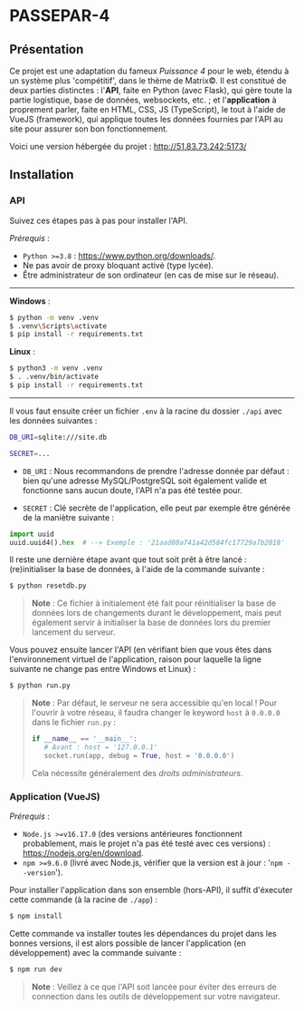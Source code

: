 # PASSEPAR-4

## Présentation

Ce projet est une adaptation du fameux *Puissance 4* pour le web, étendu à un système plus 'compétitif', dans le thème de Matrix&copy;. Il est constitué de deux parties distinctes : l'**API**, faite en Python (avec Flask), qui gère toute la partie logistique, base de données, websockets, etc. ; et l'**application** à proprement parler, faite en HTML, CSS, JS (TypeScript), le tout à l'aide de VueJS (framework), qui applique toutes les données fournies par l'API au site pour assurer son bon fonctionnement.

Voici une version hébergée du projet : http://51.83.73.242:5173/

## Installation

### API

Suivez ces étapes pas à pas pour installer l'API.

*Prérequis* : 
- `Python >=3.8` : https://www.python.org/downloads/.
- Ne pas avoir de proxy bloquant activé (type lycée).
- Être administrateur de son ordinateur (en cas de mise sur le réseau).

<hr/>

**Windows** :
```bash
$ python -m venv .venv
$ .venv\Scripts\activate
$ pip install -r requirements.txt
```

**Linux** : 
```bash
$ python3 -m venv .venv
$ . .venv/bin/activate
$ pip install -r requirements.txt
```

<hr/>

Il vous faut ensuite créer un fichier `.env` à la racine du dossier `./api` avec les données suivantes :

```bash
DB_URI=sqlite:///site.db 

SECRET=...
```

- `DB_URI` : Nous recommandons de prendre l'adresse donnée par défaut : bien qu'une adresse MySQL/PostgreSQL soit également valide et fonctionne sans aucun doute, l'API n'a pas été testée pour.

- `SECRET` : Clé secrète de l'application, elle peut par exemple être générée de la maniètre suivante :
```python
import uuid
uuid.uuid4().hex  # --> Exemple : '21aad80a741a42d584fc17729a7b2018'
```

Il reste une dernière étape avant que tout soit prêt à être lancé : (re)initialiser la base de données, à l'aide de la commande suivante : 

```bash
$ python resetdb.py
```

> **Note** : Ce fichier à initialement été fait pour réinitialiser la base de données lors de changements durant le développement, mais peut également servir à initialiser la base de données lors du premier lancement du serveur.

Vous pouvez ensuite lancer l'API (en vérifiant bien que vous êtes dans l'environnement virtuel de l'application, raison pour laquelle la ligne suivante ne change pas entre Windows et Linux) : 
```bash
$ python run.py
```

> **Note** : Par défaut, le serveur ne sera accessible qu'en local ! Pour l'ouvrir à votre réseau, il faudra changer le keyword `host` à `0.0.0.0` dans le fichier `run.py` :
> ```python
> if __name__ == '__main__':
>    # Avant : host = '127.0.0.1'
>    socket.run(app, debug = True, host = '0.0.0.0') 
> ```
> Cela nécessite généralement des *droits administrateurs*.

### Application (VueJS)

*Prérequis* :
- `Node.js >=v16.17.0` (des versions antérieures fonctionnent probablement, mais le projet n'a pas été testé avec ces versions) : https://nodejs.org/en/download.
- `npm >=9.6.0` (livré avec Node.js, vérifier que la version est à jour : '`npm --version`').

Pour installer l'application dans son ensemble (hors-API), il suffit d'éxecuter cette commande (à la racine de `./app`) :
```bash
$ npm install 
```
Cette commande va installer toutes les dépendances du projet dans les bonnes versions, il est alors possible de lancer l'application (en développement) avec la commande suivante :
```bash
$ npm run dev
```
> **Note** : Veillez à ce que l'API soit lancée pour éviter des erreurs de connection dans les outils de développement sur votre navigateur.